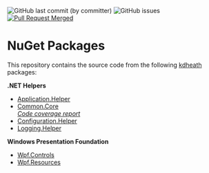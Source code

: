 ![GitHub last commit (by committer)](https://img.shields.io/github/last-commit/KevinDHeath/NugetPackages?label=last%20commit&style=plastic)
![GitHub issues](https://img.shields.io/github/issues/KevinDHeath/NugetPackages?style=plastic)
[![Pull Request Merged](https://github.com/KevinDHeath/NuGetPackages/actions/workflows/merged.yml/badge.svg)](https://github.com/KevinDHeath/NuGetPackages/actions/workflows/merged.yml)

# NuGet Packages
This repository contains the source code from the following [kdheath](https://www.nuget.org/packages?q=owner:KevinDHeath) packages:

__.NET Helpers__
- [Application.Helper](./src/Helper/Application.Helper)
- [Common.Core](./src/Common/Core)\
_[Code coverage report](https://kevindheath.github.io/codecoverage/coretests/)_
- [Configuration.Helper](./src/Helper/Configuration.Helper)
- [Logging.Helper](./src/Helper/Logging.Helper)

__Windows Presentation Foundation__
- [Wpf.Controls](./src/Wpf/Controls)
- [Wpf.Resources](./src/Wpf/Resources)
